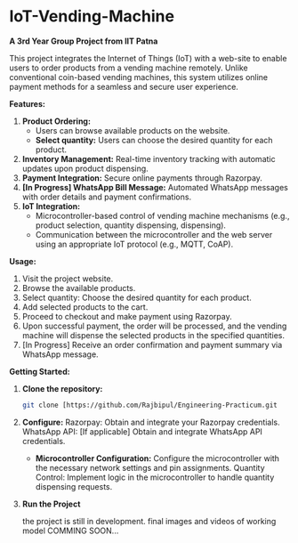 # IoT-Vending-Machine

**A 3rd Year Group Project from IIT Patna**

This project integrates the Internet of Things (IoT) with a web-site to enable users to order products from a vending machine remotely. Unlike conventional coin-based vending machines, this system utilizes online payment methods for a seamless and secure user experience.

**Features:**

1. **Product Ordering:**
    * Users can browse available products on the website.
    * **Select quantity:** Users can choose the desired quantity for each product.
2. **Inventory Management:** Real-time inventory tracking with automatic updates upon product dispensing.
3. **Payment Integration:** Secure online payments through Razorpay.
4. **[In Progress] WhatsApp Bill Message:** Automated WhatsApp messages with order details and payment confirmations.
5. **IoT Integration:** 
    * Microcontroller-based control of vending machine mechanisms (e.g., product selection, quantity dispensing, dispensing).
    * Communication between the microcontroller and the web server using an appropriate IoT protocol (e.g., MQTT, CoAP).

**Usage:**

1. Visit the project website.
2. Browse the available products.
3. Select quantity: Choose the desired quantity for each product.
4. Add selected products to the cart.
5. Proceed to checkout and make payment using Razorpay.
6. Upon successful payment, the order will be processed, and the vending machine will dispense the selected products in the specified quantities.
7. [In Progress] Receive an order confirmation and payment summary via WhatsApp message.

**Getting Started:**

1. **Clone the repository:**
   ```bash
   git clone [https://github.com/Rajbipul/Engineering-Practicum.git
2. **Configure:**
   Razorpay: Obtain and integrate your Razorpay credentials.
   WhatsApp API: [If applicable] Obtain and integrate WhatsApp API credentials.
   * **Microcontroller Configuration:**
     Configure the microcontroller with the necessary network settings and pin assignments.
     Quantity Control: Implement logic in the microcontroller to handle quantity dispensing requests.
3. **Run the Project**

   the project is still in development. final images and videos of working model COMMING SOON...

